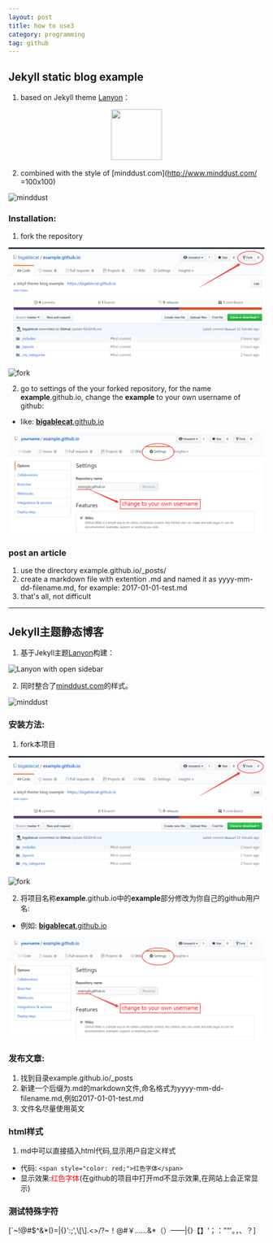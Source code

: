 ```yaml
---
layout: post
title: how to use3
category: programming
tag: github
---
```


## Jekyll static blog example
1. based on Jekyll theme [Lanyon](http://lanyon.getpoole.com/)：

<div align="center">
<img width="100" height="100" src="https://f.cloud.github.com/assets/98681/1825267/be04a914-71b0-11e3-966f-8afe9894c729.png" />
</div>

2. combined with the style of [minddust.com](http://www.minddust.com/ =100x100)


![minddust](https://raw.githubusercontent.com/bigablecat/example.github.io/master/public/img/minddust.png)

### Installation:
1. fork the repository

![fork](https://raw.githubusercontent.com/bigablecat/example.github.io/master/public/img/fork.png)

![fork](https://raw.githubusercontent.com/bigablecat/example.github.io/master/public/img/fork2.png)

2. go to settings of the your forked repository, for the name **example**.github.io, change the **example** to your own username of github:
* like: [**bigablecat**.github.io](https://bigablecat.github.io/)

![change name](https://raw.githubusercontent.com/bigablecat/example.github.io/master/public/img/change_name.png)

### post an article
1. use the directory example.github.io/_posts/
2. create a markdown file with extention .md and named it as yyyy-mm-dd-filename.md, for example: 2017-01-01-test.md
3. that's all, not difficult

***

## Jekyll主题静态博客
1. 基于Jekyll主题[Lanyon](http://lanyon.getpoole.com/)构建：

![Lanyon with open sidebar](https://f.cloud.github.com/assets/98681/1825267/be04a914-71b0-11e3-966f-8afe9894c729.png)

2. 同时整合了[minddust.com](http://www.minddust.com/)的样式。

![minddust](https://raw.githubusercontent.com/bigablecat/example.github.io/master/public/img/minddust.png)

### 安装方法:
1. fork本项目

![fork](https://raw.githubusercontent.com/bigablecat/example.github.io/master/public/img/fork.png)

![fork](https://raw.githubusercontent.com/bigablecat/example.github.io/master/public/img/fork2.png)

2. 将项目名称**example**.github.io中的**example**部分修改为你自己的github用户名:
* 例如: [**bigablecat**.github.io](https://bigablecat.github.io/)

![change name](https://raw.githubusercontent.com/bigablecat/example.github.io/master/public/img/change_name.png)

### 发布文章:
1. 找到目录example.github.io/_posts
2. 新建一个后缀为.md的markdown文件,命名格式为yyyy-mm-dd-filename.md,例如2017-01-01-test.md
3. 文件名尽量使用英文

### html样式
1. md中可以直接插入html代码,显示用户自定义样式
* 代码:
```<span style="color: red;">红色字体</span>```
* 显示效果:<span style="color: red;">红色字体</span>(在github的项目中打开md不显示效果,在网站上会正常显示)

### 测试特殊字符
[`~!@#$^&*()=|{}':;',\\[\\].<>/?~！@#￥……&*（）——|{}【】‘；：”“'。，、？]
